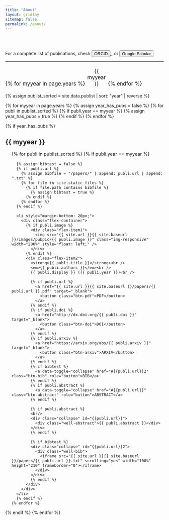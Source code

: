 ```yaml
---
title: "About"
layout: gridlay
sitemap: false
permalink: /about/
---
```


<br><br>

For a complete list of publications, check
<a href="https://orcid.org/0000-0002-4098-7730">
  <button class="btn-bib"><i class="ai ai-orcid" aria-hidden="true"></i> ORCID</button>
</a>, or
<a href="https://scholar.google.com/citations?user=qa0TdZwAAAAJ&hl=pt-BR&oi=ao">
  <button class="btn-arxiv"><i class="ai ai-google-scholar" aria-hidden="true"></i> Google Scholar</button>
</a>

---

<ul style="list-style: none; padding: 0; margin: 0; font-size: 1.2em;">
  {% for myyear in page.years %}
    <li style="display: inline-block; width: 12.5%; padding: 6px 0; text-align: center;">
      <a href="#year-{{ myyear }}" style="text-decoration: none;">{{ myyear }}</a>
    </li>
  {% endfor %}
</ul>

{% assign publist_sorted = site.data.publist | sort: "year" | reverse %}

{% for myyear in page.years %}
  {% assign year_has_pubs = false %}
  {% for publi in publist_sorted %}
    {% if publi.year == myyear %}
      {% assign year_has_pubs = true %}
    {% endif %}
  {% endfor %}

  {% if year_has_pubs %}
  <h2 id="year-{{ myyear }}">{{ myyear }}</h2>
  <ol class="publist" style="padding-left: 20px; font-size: 1.05em;">
    {% for publi in publist_sorted %}
      {% if publi.year == myyear %}

      {% assign bibtest = false %}
      {% if publi.url %}
        {% assign bibfile = "/papers/" | append: publi.url | append: ".txt" %}
        {% for file in site.static_files %}
          {% if file.path contains bibfile %}
            {% assign bibtest = true %}
          {% endif %}
        {% endfor %}
      {% endif %}

      <li style="margin-bottom: 20px;">
        <div class="flex-container">
          {% if publi.image %}
            <div class="flex-item1">
              <img src="{{ site.url }}{{ site.baseurl }}/images/pubpic/{{ publi.image }}" class="img-responsive" width="200%" style="float: left;" />
            </div>
          {% endif %}
          <div class="flex-item2">
            <strong>{{ publi.title }}</strong><br />
            <em>{{ publi.authors }}</em><br />
            {{ publi.display }} ({{ publi.year }})<br />

            {% if publi.url %}
              <a href="{{ site.url }}{{ site.baseurl }}/papers/{{ publi.url }}.pdf" target="_blank">
                <button class="btn-pdf">PDF</button>
              </a>
            {% endif %}
            {% if publi.doi %}
              <a href="http://dx.doi.org/{{ publi.doi }}" target="_blank">
                <button class="btn-doi">DOI</button>
              </a>
            {% endif %}
            {% if publi.arxiv %}
              <a href="https://arxiv.org/abs/{{ publi.arxiv }}" target="_blank">
                <button class="btn-arxiv">ARXIV</button>
              </a>
            {% endif %}
            {% if bibtest %}
              <a data-toggle="collapse" href="#{{publi.url}}2" class="btn-bib" role="button">BIB</a>
            {% endif %}
            {% if publi.abstract %}
              <a data-toggle="collapse" href="#{{publi.url}}" class="btn-abstract" role="button">ABSTRACT</a>
            {% endif %}

            {% if publi.abstract %}
            <br/>
            <div class="collapse" id="{{publi.url}}">
              <div class="well-abstract">{{ publi.abstract }}</div>
            </div>
            {% endif %}

            {% if bibtest %}
            <div class="collapse" id="{{publi.url}}2">
              <div class="well-bib">
                <iframe src="{{ site.url }}{{ site.baseurl }}/papers/{{ publi.url }}.txt" scrolling="yes" width="100%" height="210" frameborder="0"></iframe>
              </div>
            </div>
            {% endif %}
          </div>
        </div>
      </li>
      {% endif %}
    {% endfor %}
  </ol>
  {% endif %}
{% endfor %}

